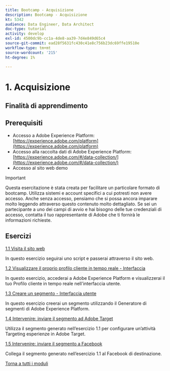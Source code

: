 ```yaml
---
title: Bootcamp - Acquisizione
description: Bootcamp - Acquisizione
kt: 5342
audience: Data Engineer, Data Architect
doc-type: tutorial
activity: develop
exl-id: 4500dc9b-cc1a-4de8-aa39-7d4e849d65c4
source-git-commit: ead28f5631fc430c41e8c756b23dc69ffe19510e
workflow-type: tm+mt
source-wordcount: '215'
ht-degree: 1%

---
```


# 1. Acquisizione

## Finalità di apprendimento

## Prerequisiti

- Accesso a Adobe Experience Platform: [https://experience.adobe.com/platform](https://experience.adobe.com/platform)
- Accesso alla raccolta dati di Adobe Experience Platform: [https://experience.adobe.com/#/data-collection/](https://experience.adobe.com/#/data-collection/)
- Accesso al sito web demo

>[!IMPORTANT]
>
>Questa esercitazione è stata creata per facilitare un particolare formato di bootcamp. Utilizza sistemi e account specifici a cui potresti non avere accesso. Anche senza accesso, pensiamo che si possa ancora imparare molto leggendo attraverso questo contenuto molto dettagliato. Se sei un partecipante a uno dei campi di avvio e hai bisogno delle tue credenziali di accesso, contatta il tuo rappresentante di Adobe che ti fornirà le informazioni richieste.

## Esercizi

[1.1 Visita il sito web](./ex1.md)

In questo esercizio seguirai uno script e passerai attraverso il sito web.

[1.2 Visualizzare il proprio profilo cliente in tempo reale - Interfaccia](./ex2.md)

In questo esercizio, accederai a Adobe Experience Platform e visualizzerai il tuo Profilo cliente in tempo reale nell&#39;interfaccia utente.

[1.3 Creare un segmento - Interfaccia utente](./ex3.md)

In questo esercizio creerai un segmento utilizzando il Generatore di segmenti di Adobe Experience Platform.

[1.4 Intervenire: inviare il segmento ad Adobe Target](./ex4.md)

Utilizza il segmento generato nell’esercizio 1.1 per configurare un’attività Targeting esperienze in Adobe Target.

[1.5 Intervenire: inviare il segmento a Facebook](./ex5.md)

Collega il segmento generato nell’esercizio 1.1 al Facebook di destinazione.

[Torna a tutti i moduli](../../overview.md)
